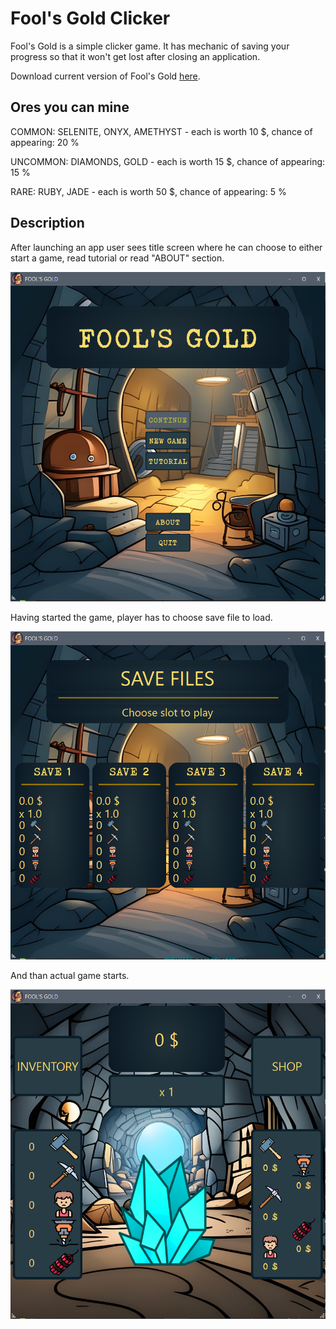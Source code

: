 # Fool's Gold Clicker

Fool's Gold is a simple clicker game. It has mechanic of saving your progress so that it won't get lost after closing an application.

Download current version of Fool's Gold [here](https://github.com/AdrianSuliga/Simple_Games/releases/tag/F_G_C_2).

## Ores you can mine

COMMON: SELENITE, ONYX, AMETHYST - each is worth 10 $, chance of appearing: 20 %

UNCOMMON: DIAMONDS, GOLD - each is worth 15 $, chance of appearing: 15 %

RARE: RUBY, JADE - each is worth 50 $, chance of appearing: 5 %

## Description
After launching an app user sees title screen where he can choose to either start a game, read tutorial or read "ABOUT" section.

![Screenshot of Title Screen](/Fool's_Gold_Clicker/Screenshots/TitleScreen.png)

Having started the game, player has to choose save file to load.

![Screenshot_of_Save_Screen](/Fool's_Gold_Clicker/Screenshots/SaveScreen.png)

And than actual game starts.

![Screenshot_of_Game_Screen](/Fool's_Gold_Clicker/Screenshots/GameScreen.png)

